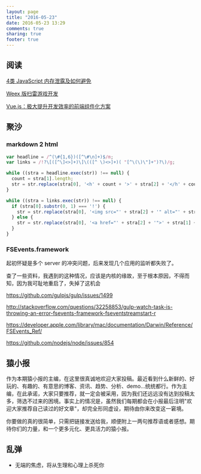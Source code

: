 ```yaml
---
layout: page
title: "2016-05-23"
date: 2016-05-23 13:29
comments: true
sharing: true
footer: true
---
```


## 阅读

[4类 JavaScript 内存泄露及如何避免](http://jinlong.github.io/2016/05/01/4-Types-of-Memory-Leaks-in-JavaScript-and-How-to-Get-Rid-Of-Them/)

[Weex 版扫雷游戏开发](https://www.sdk.cn/news/3549)

[Vue.js：极大提升开发效率的前端组件化方案](https://blog.wilddog.com/?p=1412)


## 聚沙

### markdown 2 html

```js
var headline = /^(\#{1,6})([^\#\n]+)$/m;
var links = /!?\[([^\]<>]+)\]\(([^ \)<>]+)( "[^\(\)\"]+")?\)/g;

while ((stra = headline.exec(str)) !== null) {
  count = stra[1].length;
  str = str.replace(stra[0], '<h' + count + '>' + stra[2] + '</h' + count + '>' + '\n');
}

while ((stra = links.exec(str)) !== null) {
  if (stra[0].substr(0, 1) === '!') {
    str = str.replace(stra[0], '<img src="' + stra[2] + '" alt="' + stra[1] + '" title="' + stra[1] + '" />\n');
  } else {
    str = str.replace(stra[0], '<a href="' + stra[2] + '">' + stra[1] + '</a>\n');
  }
}
```

### FSEvents.framework

起初怀疑是多个 server 的冲突问题，后来发现几个应用的监听都失败了。

查了一些资料，我遇到的这种情况，应该是内核的缘故，至于根本原因，不得而知，因为我可耻地重启了，失掉了这机会

https://github.com/gulpjs/gulp/issues/1499

http://stackoverflow.com/questions/32258853/gulp-watch-task-is-throwing-an-error-fsevents-framework-fseventstreamstart-r

https://developer.apple.com/library/mac/documentation/Darwin/Reference/FSEvents_Ref/

https://github.com/nodejs/node/issues/854


## 猿小报

>
作为本期猿小报的主编，在这里很真诚地欢迎大家投稿。最近看到什么新鲜的、好玩的、有趣的、有意思的博客、资讯、趋势、分析、demo...统统都行。作为主编，在此承诺，大家只要推荐，就一定会被采用，因为我们还远远没有达到投稿太多，筛选不过来的困境。事实上的情况是，虽然我们每期都会在小报最后注明"欢迎大家推荐自己读过的好文章"，却完全形同虚设，期待由你来改变这一窘境。

>
你要做的真的很简单，只需把链接发送给我，顺便附上一两句推荐语或者感想。期待你们的力量，和一个更多元化、更具活力的猿小报。


## 乱弹

* 无端的焦虑，将从生理和心理上杀死你
